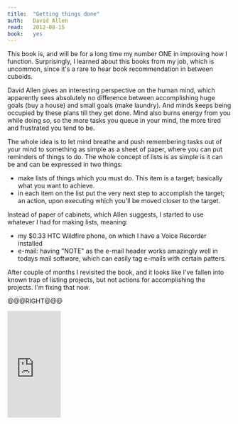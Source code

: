 ```yaml
---
title:	"Getting things done"
auth:	David Allen
read:	2012-08-15
book:	yes
---
```





This book is, and will be for a long time my number ONE in improving how I
function. Surprisingly, I learned about this books from my job, which is
uncommon, since it's a rare to hear book recommendation in between cuboids.

David Allen gives an interesting perspective on the human mind, which
apparently sees absolutely no difference between accomplishing huge goals
(buy a house) and small goals (make laundry). And minds keeps being
occupied by these plans till they get done. Mind also burns energy from you
while doing so, so the more tasks you queue in your mind, the more tired and
frustrated you tend to be.

The whole idea is to let mind breathe and push remembering tasks out of your
mind to something as simple as a sheet of paper, where you can put reminders
of things to do. The whole concept of lists is as simple is it can be and
can be expressed in two things:

+ make lists of things which you must do. This item is a target; basically
  what you want to achieve.
+ in each item on the list put the very next step to accomplish the target;
  an action, upon executing which you'll be moved closer to the target.

Instead of paper of cabinets, which Allen suggests, I started to use
whatever I had for making lists, meaning:

+ my $0.33 HTC Wildfire phone, on which I have a Voice Recorder installed
+ e-mail: having "NOTE" as the e-mail header works amazingly well in todays
  mail software, which can easily tag e-mails with certain patters.

After couple of months I revisited the book, and it looks like I've fallen
into known trap of listing projects, but not actions for accomplishing the
projects. I'm fixing that now.

@@@RIGHT@@@

<iframe src="http://rcm.amazon.com/e/cm?lt1=_blank&bc1=FFFFFF&IS2=1&bg1=FFFFFF&fc1=000000&lc1=FF0000&t=wojcadamkoszh-20&o=1&p=8&l=as4&m=amazon&f=ifr&ref=ss_til&asins=0142000280" style="width:120px;height:240px;" scrolling="no" marginwidth="0" marginheight="0" frameborder="0"></iframe>


